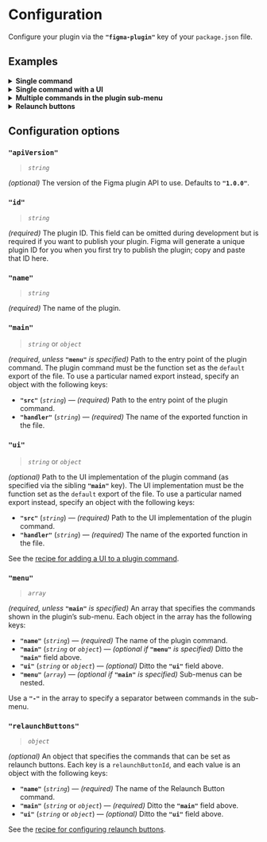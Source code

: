 # Configuration

Configure your plugin via the **`"figma-plugin"`** key of your `package.json` file.

## Examples

<details>
<summary><strong>Single command</strong></summary>

```json
{
  "figma-plugin": {
    "id": "806532458729477508",
    "name": "Draw Mask Under Selection",
    "main": "src/main.js"
  }
}
```

</details>

<details>
<summary><strong>Single command with a UI</strong></summary>

```json
{
  "figma-plugin": {
    "id": "767379335945775056",
    "name": "Draw Slice Over Selection",
    "main": "src/main.js",
    "ui": "src/ui.js"
  }
}
```

See the [recipe for adding a UI to a plugin command](/docs/recipes/ui.md#readme).

</details>

<details>
<summary><strong>Multiple commands in the plugin sub-menu</strong></summary>

```json
{
  "figma-plugin": {
    "id": "837846252158418235",
    "name": "Flatten Selection to Bitmap",
    "menu": [
      {
        "name": "Flatten Selection to Bitmap",
        "main": "src/flatten-selection-to-bitmap/main.js"
      },
      "-",
      {
        "name": "Settings",
        "main": "src/settings/main.js",
        "ui": "src/settings/ui.js"
      }
    ]
  }
}
```

</details>

<details>
<summary><strong>Relaunch buttons</strong></summary>

```json
{
  "figma-plugin": {
    "id": "786286754606650597",
    "name": "Organize Layers",
    "menu": [
      {
        "name": "Organize Layers",
        "main": "src/organize-layers/main.js",
        "ui": "src/organize-layers/ui.js"
      },
      "-",
      {
        "name": "Reset Plugin",
        "main": "src/reset-plugin/main.js"
      }
    ],
    "relaunchButtons": {
      "organizeLayers": {
        "name": "Organize Layers",
        "main": "src/organize-layers/main.js",
        "ui": "src/organize-layers/ui.js"
      }
    }
  }
}
```

See the [recipe for configuring relaunch buttons](/docs/recipes/relaunch-buttons.md#readme).

</details>

## Configuration options

### `"apiVersion"`

> *`string`*

*(optional)* The version of the Figma plugin API to use. Defaults to **`"1.0.0"`**.

### `"id"`

> *`string`*

*(required)* The plugin ID. This field can be omitted during development but is required if you want to publish your plugin. Figma will generate a unique plugin ID for you when you first try to publish the plugin; copy and paste that ID here.

### `"name"`

> *`string`*

*(required)* The name of the plugin.

### `"main"`

> *`string`* or *`object`*

*(required, unless* **`"menu"`** *is specified)* Path to the entry point of the plugin command. The plugin command must be the function set as the `default` export of the file. To use a particular named export instead, specify an object with the following keys:

- **`"src"`** (*`string`*) — *(required)* Path to the entry point of the plugin command.
- **`"handler"`** (*`string`*) — *(required)* The name of the exported function in the file.

### `"ui"`

> *`string`* or *`object`*

*(optional)* Path to the UI implementation of the plugin command (as specified via the sibling **`"main"`** key). The UI implementation must be the function set as the `default` export of the file. To use a particular named export instead, specify an object with the following keys:

- **`"src"`** (*`string`*) — *(required)* Path to the UI implementation of the plugin command.
- **`"handler"`** (*`string`*) — *(required)* The name of the exported function in the file.

See the [recipe for adding a UI to a plugin command](/docs/recipes/ui.md#readme).

### `"menu"`

> *`array`*

*(required, unless* **`"main"`** *is specified)* An array that specifies the commands shown in the plugin’s sub-menu. Each object in the array has the following keys:

- **`"name"`** (*`string`*) — *(required)* The name of the plugin command.
- **`"main"`** (*`string`* or *`object`*) — *(optional if* **`"menu"`** *is specified)* Ditto the **`"main"`** field above.
- **`"ui"`** (*`string`* or *`object`*) — *(optional)* Ditto the **`"ui"`** field above.
- **`"menu"`** (*`array`*) — *(optional if* **`"main"`** *is specified)* Sub-menus can be nested.

Use a **`"-"`** in the array to specify a separator between commands in the sub-menu.

### `"relaunchButtons"`

> *`object`*

*(optional)* An object that specifies the commands that can be set as relaunch buttons. Each key is a `relaunchButtonId`, and each value is an object with the following keys:

- **`"name"`** (*`string`*) — *(required)* The name of the Relaunch Button command.
- **`"main"`** (*`string`* or *`object`*) — *(required)* Ditto the **`"main"`** field above.
- **`"ui"`** (*`string`* or *`object`*) — *(optional)* Ditto the **`"ui"`** field above.

See the [recipe for configuring relaunch buttons](/docs/recipes/relaunch-buttons.md#readme).
